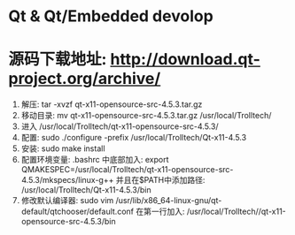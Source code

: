 # Qt & Qt/Embedded devolop

# 源码下载地址: http://download.qt-project.org/archive/
1. 解压: tar -xvzf qt-x11-opensource-src-4.5.3.tar.gz
2. 移动目录: mv qt-x11-opensource-src-4.5.3.tar.gz /usr/local/Trolltech/
3. 进入 /usr/local/Trolltech/qt-x11-opensource-src-4.5.3/
4. 配置: sudo ./configure -prefix /usr/local/Trolltech/Qt-x11-4.5.3
5. 安装: sudo make install
6. 配置环境变量:
	.bashrc 中底部加入: export QMAKESPEC=/usr/local/Trolltech/qt-x11-opensource-src-4.5.3/mkspecs/linux-g++
	并且在$PATH中添加路径: /usr/local/Trolltech/Qt-x11-4.5.3/bin
7. 修改默认编译器:
	sudo vim /usr/lib/x86_64-linux-gnu/qt-default/qtchooser/default.conf
	在第一行加入: /usr/local/Trolltech//qt-x11-opensource-src-4.5.3/bin

